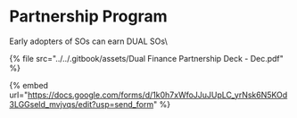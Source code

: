 # Partnership Program

Early adopters of SOs can earn DUAL SOs\


{% file src="../../.gitbook/assets/Dual Finance Partnership Deck - Dec.pdf" %}

{% embed url="https://docs.google.com/forms/d/1k0h7xWfoJJuJUpLC_yrNsk6N5KOd3LGGseld_mvjvqs/edit?usp=send_form" %}
